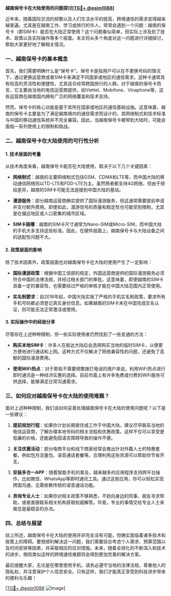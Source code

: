 **越南保号卡在大陆使用的问题探讨[[TG💪+ @esim1088](https://t.me/s/esim1088)]**

近年来，随着国际交流的频繁以及人们生活水平的提高，跨境通信的需求变得越来越普遍。尤其是在越南工作、学习或旅行的华人，常常会遇到一个问题：越南的保号卡（即SIM卡）能否在大陆正常使用？这个问题看似简单，但实际上涉及到了技术、政策以及实际操作等多个层面。本文将从多个角度对这一问题进行详细探讨，帮助大家更好地了解相关情况。

### 一、越南保号卡的基本概念

首先，我们需要明确什么是“保号卡”。保号卡是指用户可以在不更换号码的情况下，通过更换运营商或者SIM卡来满足不同国家或地区的通信需求。这种卡通常具有较高的灵活性和便捷性，尤其适合经常跨国旅行的人群。对于越南的保号卡而言，它主要由当地的电信运营商提供，如Viettel、Mobifone、Vinaphone等，这些运营商在越南国内拥有广泛的网络覆盖和技术支持。

然而，保号卡的核心功能是基于其所在国家或地区的通信基础设施。这意味着，越南的保号卡主要是为了满足越南境内的通信需求而设计的，其网络制式和技术标准与中国的移动通信系统并不完全兼容。因此，当越南保号卡被带到大陆时，可能会面临一系列使用上的限制和挑战。

### 二、越南保号卡在大陆使用的可行性分析

#### 1. 技术层面的考量

从技术角度来看，越南保号卡能否在大陆使用，取决于以下几个关键因素：

- **网络制式**：越南的主要网络制式包括GSM、CDMA和LTE等，而中国大陆的移动通信网络则以TD-LTE和FDD-LTE为主。虽然两者都支持4G网络，但由于频段差异，越南的SIM卡可能无法连接到中国大陆的基站。
  
- **漫游服务**：部分越南运营商确实提供了国际漫游服务，但这通常需要提前申请并支付额外费用。即使如此，漫游信号的质量和稳定性也可能受到限制，尤其是在偏远地区或人口密集的城市区域。

- **SIM卡插槽**：越南的SIM卡尺寸通常为Nano-SIM或Micro-SIM，而中国大陆的手机大多支持这些标准。因此，在硬件层面上，越南保号卡与大陆设备之间的适配性问题不大。

#### 2. 政策层面的影响

除了技术因素外，政策层面也对越南保号卡在大陆的使用产生了一定影响：

- **国际漫游政策**：根据中国工信部的规定，外国运营商提供的国际漫游服务必须符合中国的法律法规，并经过相关部门的审批。这意味着，即使越南的SIM卡具备一定的兼容性，也需要经过严格的审核才能在中国大陆范围内正常使用。

- **实名制要求**：自2016年起，中国大陆实施了严格的手机实名制政策，要求所有手机号码都必须登记真实身份信息。如果越南的SIM卡未在中国完成实名认证，则可能无法正常激活或使用。

#### 3. 实际操作中的经验分享

尽管存在上述种种限制，但一些实际使用者仍然找到了一些变通的方法：

- **购买本地SIM卡**：许多人在抵达大陆后会选择购买当地的临时SIM卡，以便更方便地进行通话和上网。这种方式不仅解决了网络兼容性的问题，还避免了高额的国际漫游费用。

- **使用WiFi热点**：对于那些不需要频繁拨打电话的用户来说，利用WiFi热点进行即时通讯是一种经济实惠的选择。目前市面上有许多免费或付费的WiFi服务可供选择，能够满足日常沟通需求。

### 三、如何应对越南保号卡在大陆的使用难题？

面对上述种种限制，我们该如何妥善处理越南保号卡在大陆的使用问题呢？以下是一些建议：

1. **提前规划行程**：如果你计划长期居住或工作于中国大陆，建议尽早联系当地的电信运营商，了解办理本地号码的相关流程和优惠政策。这样不仅可以享受更低廉的价格，还能避免因语言障碍导致的操作不便。

2. **关注优惠活动**：部分电商平台和线下商家经常会推出针对外籍人士的特惠套餐，例如包月流量包、语音通话套餐等。合理利用这些资源可以帮助你节省开支。

3. **安装多合一APP**：随着智能手机的普及，越来越多的应用程序支持跨平台操作，比如微信、WhatsApp等即时通讯工具。通过这些应用，你可以轻松实现跨国沟通，无需依赖传统的语音通话功能。

4. **咨询专业人士**：如果你对相关政策不够熟悉，不妨向身边的同事、朋友寻求帮助，或者直接联系相关机构获取权威解答。毕竟，专业的事情交给专业人士来做总是最稳妥的办法。

### 四、总结与展望

综上所述，越南保号卡在大陆的使用并非完全没有可能，但确实面临着诸多技术和政策上的障碍。要想顺利解决这一问题，我们需要综合考虑个人需求、预算范围以及时间安排等因素，并采取相应的应对措施。未来，随着全球化的不断深入和技术的进步，相信类似这样的跨境通信难题将会得到更加完善的解决方案。

最后提醒大家，无论是在哪里使用手机，请务必遵守当地的法律法规，尊重他人的隐私权，并注意保护个人信息安全。只有这样，我们才能真正享受到科技进步带来的便利与乐趣！

[[TG💪+ @esim1088](https://t.me/s/esim1088) ![Image](https://i.postimg.cc/4NQfJmqS/Snipaste-2025-05-13-00-14-12.png)]
